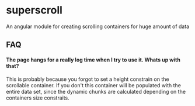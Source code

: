 # superscroll

An angular module for creating scrolling containers for huge amount of data

## FAQ

#### The page hangs for a really log time when I try to use it. Whats up with that?
This is probably because you forgot to set a height constrain on the scrollable container. If you don't this container will be populated with the entire data set, since the dynamic chunks are calculated depending on the containers size constraits.
